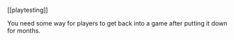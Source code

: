 [[playtesting]]

You need some way for players to get back into a game after putting it down for months.